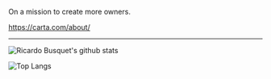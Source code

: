 On a mission to create more owners.

https://carta.com/about/

---

![Ricardo Busquet's github stats](https://github-readme-stats.vercel.app/api?username=rbusquet&hide_title=true&hide=stars&theme=dark)

![Top Langs](https://github-readme-stats.vercel.app/api/top-langs/?username=rbusquet&layout=compact&hide_title=true&theme-dark)
